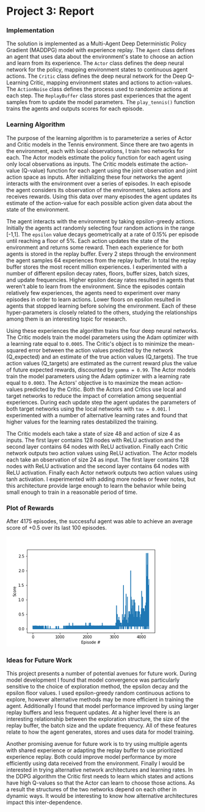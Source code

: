 # Project 3: Report

### Implementation

The solution is implemented as a Multi-Agent Deep Deterministic Policy Gradient (MADDPG) model with experience replay. The `Agent` class defines an agent that uses data about the environment's state to choose an action and learn from its experience. The `Actor` class defines the deep neural network for the policy, mapping environment states to continuous agent actions. The `Critic` class defines the deep neural network for the Deep Q-Learning Critic, mapping environment states and actions to action-values. The `ActionNoise` class defines the process used to randomize actions at each step. The `ReplayBuffer` class stores past experiences that the agent samples from to update the model parameters. The `play_tennis()` function trains the agents and outputs scores for each episode.

### Learning Algorithm

The purpose of the learning algorithm is to parameterize a series of Actor and Critic models in the Tennis environment. Since there are two agents in the environment, each with local observations, I train two networks for each. The Actor models estimate the policy function for each agent using only local observations as inputs. The Critic models estimate the action-value (Q-value) function for each agent using the joint observation and joint action space as inputs. After initializing these four networks the agent interacts with the environment over a series of episodes. In each episode the agent considers its observation of the environment, takes actions and receives rewards. Using this data over many episodes the agent updates its estimate of the action-value for each possible action given data about the state of the environment.

The agent interacts with the environment by taking epsilon-greedy actions. Initially the agents act randomly selecting four random actions in the range [-1,1]. The `epsilon` value decays geometrically at a rate of 0.15% per episode until reaching a floor of 5%. Each action updates the state of the environment and returns some reward. Then each experience for both agents is stored in the replay buffer. Every 2 steps through the environment the agent samples 64 experiences from the replay buffer. In total the replay buffer stores the most recent million experiences. I experimented with a number of different epsilon decay rates, floors, buffer sizes, batch sizes, and update frequencies. Higher epsilon decay rates resulted in agents that weren't able to learn from the environment. Since the episodes contain relatively few experiences, the agents need to experiment over many episodes in order to learn actions. Lower floors on epsilon resulted in agents that stopped learning before solving the environment. Each of these hyper-parameters is closely related to the others, studying the relationships among them is an interesting topic for research.

Using these experiences the algorithm trains the four deep neural networks. The Critic models train the model parameters using the Adam optimizer with a learning rate equal to `0.0005`. The Critic's object is to minimize the mean-squared error between the action values predicted by the network (Q_expected) and an estimate of the true action values (Q_targets). The true action values (Q_targets) are estimated as the current reward plus the value of future expected rewards, discounted by `gamma = 0.99`. The Actor models train the model parameters using the Adam optimizer with a learning rate equal to `0.0003`. The Actors' objective is to maximize the mean action-values predicted by the Critic. Both the Actors and Critics use local and target networks to reduce the impact of correlation among sequential experiences. During each update step the agent updates the parameters of both target networks using the local networks with `tau = 0.001`. I experimented with a number of alternative learning rates and found that higher values for the learning rates destabilized the training.

The Critic models each take a state of size 48 and action of size 4 as inputs. The first layer contains 128 nodes with ReLU activation and the second layer contains 64 nodes with ReLU activation. Finally each Critic network outputs two action values using ReLU activation. The Actor models each take an observation of size 24 as input. The first layer contains 128 nodes with ReLU activation and the second layer contains 64 nodes with ReLU activation. Finally each Actor network outputs two action values using tanh activation. I experimented with adding more nodes or fewer notes, but this architecture provide large enough to learn the behavior while being small enough to train in a reasonable period of time.

### Plot of Rewards

After 4175 episodes, the successful agent was able to achieve an average score of +0.5 over its last 100 episodes.

![Scores](score_history.png)

### Ideas for Future Work

This project presents a number of potential avenues for future work. During model development I found that model convergence was particularly sensitive to the choice of exploration method, the epsilon decay and the epsilon floor values. I used epsilon-greedy random continuous actions to explore, however alternative methods may be more efficient in training the agent. Additionally I found that model performance improved by using larger replay buffers and less frequent updates. At a higher level there is an interesting relationship between the exploration structure, the size of the replay buffer, the batch size and the update frequency. All of these features relate to how the agent generates, stores and uses data for model training. 

Another promising avenue for future work is to try using multiple agents with shared experience or adapting the replay buffer to use prioritized experience replay. Both could improve model performance by more efficiently using data received from the environment. Finally I would be interested in trying alternative network architectures and learning rates. In the DDPG algorithm the Critic first needs to learn which states and actions have high Q-values so that the Actor can learn to choose those actions. As a result the structures of the two networks depend on each other in dynamic ways. It would be interesting to know how alternative architectures impact this inter-dependence.
